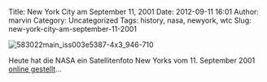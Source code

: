 Title: New York City am September 11, 2001
Date: 2012-09-11 16:01
Author: marvin
Category: Uncategorized
Tags: history, nasa, newyork, wtc
Slug: new-york-city-am-september-11-2001

![583022main_iss003e5387-4x3_946-710]({filename}/images/583022main_iss003e5387-4x3_946-710.jpg)

Heute hat die NASA ein Satellitenfoto New Yorks vom 11. September 2001
[online
gestellt](http://www.nasa.gov/multimedia/imagegallery/image_feature_2352.html)...

